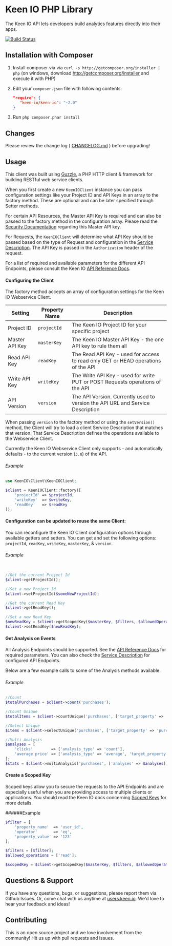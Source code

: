 Keen IO PHP Library
===================
The Keen IO API lets developers build analytics features directly into their apps.

[![Build Status](https://travis-ci.org/keenlabs/KeenClient-PHP.png?branch=master)](https://travis-ci.org/keenlabs/KeenClient-PHP)

Installation with Composer
--------------------------
  1. Install composer via via `curl -s http://getcomposer.org/installer | php` (on windows, download
     http://getcomposer.org/installer and execute it with PHP)
  2. Edit your `composer.json` file with following contents:

     ```json
     "require": {
        "keen-io/keen-io": "~2.0"
     }
     ```
  3. Run `php composer.phar install`

Changes
-------
Please review the change log ( [CHANGELOG.md](CHANGELOG.md) ) before upgrading!

Usage
-----

This client was built using [Guzzle](http://guzzlephp.org/), a PHP HTTP client & framework for building RESTful web service clients.

When you first create a new `KeenIOClient` instance you can pass configuration settings like your Project ID and API Keys in an array
to the factory method. These are optional and can be later specified through Setter methods.

For certain API Resources, the Master API Key is required and can also be passed to the factory method in the configuration array.
Please read the [Security Documentation](https://keen.io/docs/security/) regarding this Master API key.

For Requests, the `KeenIOClient` will determine what API Key should be passed based on the type of Request and configuration in the
[Service Description](/src/KeenIO/Resources/config/keen-io-3_0.json). The API Key is passed in the `Authorization` header of the request.

For a list of required and available parameters for the different API Endpoints, please consult the Keen IO
[API Reference Docs](https://keen.io/docs/api/reference/).


#### Configuring the Client

The factory method accepts an array of configuration settings for the Keen IO Webservice Client.

Setting | Property Name | Description
--- | --- | ---
Project ID | `projectId` | The Keen IO Project ID for your specific project
Master API Key | `masterKey` | The Keen IO Master API Key - the one API key to rule them all
Read API Key | `readKey` | The Read API Key - used for access to read only GET or HEAD operations of the API
Write API Key | `writeKey` | The Write API Key - used for write PUT or POST Requests operations of the API
API Version | `version` | The API Version.  Currently used to version the API URL and Service Description

When passing `version` to the factory method or using the `setVersion()` method, the Client will try to load a client Service Description
that matches that version. That Service Description defines the operations available to the Webservice Client.

Currently the Keen IO Webservice Client only supports - and automatically defaults - to the current version (`3.0`) of the API.

###### Example
```php
use KeenIO\Client\KeenIOClient;

$client = KeenIOClient::factory([
    'projectId' => $projectId,
    'writeKey'  => $writeKey,
    'readKey'   => $readKey
]);
```

#### Configuration can be updated to reuse the same Client:
You can reconfigure the Keen IO Client configuration options through available getters and setters. You can get and set the following options:
`projectId`, `readKey`, `writeKey`, `masterKey`, & `version`.

###### Example
```php

//Get the current Project Id
$client->getProjectId();

//Set a new Project Id
$client->setProjectId($someNewProjectId);

//Get the current Read Key
$client->getReadKey();

//Set a new Read Key
$newReadKey = $client->getScopedKey($masterKey, $filters, $allowedOperations);
$client->setReadKey($newReadKey);

```

#### Get Analysis on Events
All Analysis Endpoints should be supported.  See the [API Reference Docs](https://keen.io/docs/api/reference/) for required parameters.
You can also check the [Service Description](/src/KeenIO/Resources/config/keen-io-3_0.json) for configured API Endpoints.

Below are a few example calls to some of the Analysis methods available.

###### Example

```php
//Count
$totalPurchases = $client->count('purchases');

//Count Unique
$totalItems = $client->countUnique('purchases', ['target_property' => 'purchase.item']);

//Select Unique
$items = $client->selectUnique('purchases', ['target_property' => 'purchase.item']);

//Multi Analysis
$analyses = [
    'clicks'        => ['analysis_type' => 'count'],
    'average price' => ['analysis_type' => 'average', 'target_property' => 'purchase.price']
];
$stats = $client->multiAnalysis('purchases', ['analyses' => $analyses]);
```

#### Create a Scoped Key
Scoped keys allow you to secure the requests to the API Endpoints and are especially useful when you are providing
access to multiple clients or applications. You should read the Keen IO docs concerning [Scoped Keys](https://keen.io/docs/security/#scoped-key)
for more details.

######Example
```php
$filter = [
    'property_name'  => 'user_id',
    'operator'       => 'eq',
    'property_value' => '123'
];

$filters = [$filter];
$allowed_operations = ['read'];

$scopedKey = $client->getScopedKey($masterKey, $filters, $allowedOperations);
```

Questions & Support
-------------------
If you have any questions, bugs, or suggestions, please
report them via Github Issues. Or, come chat with us anytime
at [users.keen.io](http://users.keen.io). We'd love to hear your feedback and ideas!

Contributing
------------
This is an open source project and we love involvement from the community! Hit us up with pull requests and issues.
